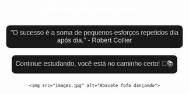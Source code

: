 <!DOCTYPE html>
<html lang="pt-BR">
<head>
    <meta charset="UTF-8">
    <meta name="viewport" content="width=device-width, initial-scale=1.0">
    <title>Motivação para Concursos</title>
    <style>
        body {
            font-family: Arial, sans-serif;
            display: flex;
            flex-direction: column;
            align-items: center;
            justify-content: center;
            height: 100vh;
            text-align: center;
            background: url('venom.jpg') no-repeat center center fixed;
            background-size: cover;
        }
        h1 {
            color: #fff;
        }
        p {
            font-size: 18px;
            margin: 10px;
            color: #ddd;
            background: rgba(0, 0, 0, 0.9);
            padding: 10px;
            border-radius: 10px;
        }
        img {
            margin-top: 20px;
            width: 200px;
            height: auto;
        }
    </style>
</head>
<body>
    <h1>Motivação para Você!</h1>
    <p>"O sucesso é a soma de pequenos esforços repetidos dia após dia." - Robert Collier</p>
    <p>Continue estudando, você está no caminho certo! 💪📚</p>
    
    <img src="images.jpg" alt="Abacate fofo dançando">
</body>
</html>
